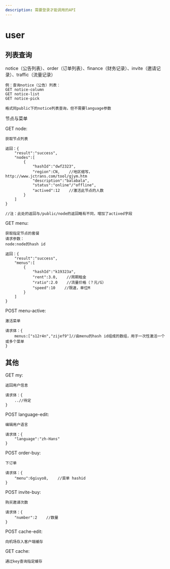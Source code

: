 ```yaml
---
description: 需要登录才能调用的API
---
```


# user

## 列表查询

notice（公告列表）、order（订单列表）、finance（财务记录）、invite（邀请记录）、traffic（流量记录）

```text
例：查询notice（公告）列表：
GET notice-column
GET notice-list
GET notice-pick

格式同public下的notice列表查询，但不需要language参数
```

节点与菜单

GET node:

```text
获取节点列表

返回：{
    "result":"success",
    "nodes":[
        {
            "hashId":"dwf2323",
            "region":CN,    //地区缩写，http://www.jctrans.com/tool/gjym.htm
            "description":"balabala",
            "status":"online"/"offline",
            "actived":12    //激活此节点的人数
        }
    ]
}

//注：此处的返回与/public/node的返回略有不同，增加了actived字段
```

GET menu:

```text
获取指定节点的套餐
请求参数：
node:node的hash id

返回：{
    "result":"success",
    "menus":[
        {
            "hashId":"k19323a",
            "rent":3.0,    //周期租金
            "ratio":2.0    //流量价格（？元/G）
            "speed":10    //限速，单位M
        }
    ]
}
```

POST menu-active:

```text
激活菜单

请求体：{
    menus:["s12r4n","zijef9"]//由menu的hash id组成的数组，用于一次性激活一个或多个菜单
}
```

## 其他

GET my:

```text
返回用户信息

请求体：{
    ..//待定
}
```

POST language-edit:

```text
编辑用户语言

请求体：{
    "language":"zh-Hans"
}
```

POST order-buy:

```text
下订单

请求体：{
    "menu":6giuyo8,    //菜单 hashid
}
```

POST invite-buy:

```text
购买邀请次数

请求体：{
    "number":2    //数量
}
```

POST cache-edit:

```text
向机场存入客户端缓存
```

GET cache:

```text
通过key查询指定缓存
```

